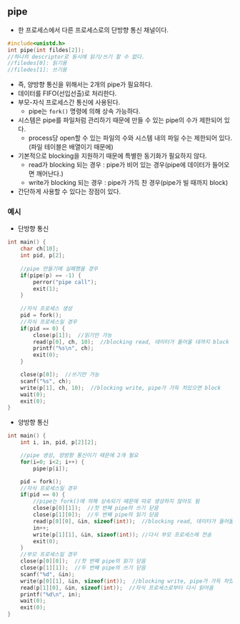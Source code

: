 ## pipe

- 한 프로세스에서 다른 프로세스로의 단방향 통신 채널이다.

```c
#include<unistd.h>
int pipe(int fildes[2]);
//하나의 descriptor로 동시에 읽기/쓰기 할 수 없다.
//filedes[0]: 읽기용
//filedes[1]: 쓰기용
```

- 즉, 양방향 통신을 위해서는 2개의 pipe가 필요하다.
- 데이터를 FIFO(선입선출)로 처리한다.
- 부모-자식 프로세스간 통신에 사용된다.
    - pipe는 `fork()` 명령에 의해 상속 가능하다.
- 시스템은 pipe를 파일처럼 관리하기 때문에 만들 수 있는 pipe의 수가 제한되어 있다.
    - process당 open할 수 있는 파일의 수와 시스템 내의 파일 수는 제한되어 있다.(파일 테이블은 배열이기 때문에)
- 기본적으로 blocking을 지원하기 때문에 특별한 동기화가 필요하지 않다.
    - read가 blocking 되는 경우 : pipe가 비어 있는 경우(pipe에 데이터가 들어오면 깨어난다.)
    - write가 blocking 되는 경우 : pipe가 가득 찬 경우(pipe가 빌 때까지 block)
- 간단하게 사용할 수 있다는 장점이 있다.

### 예시

- 단방향 통신

```c
int main() {
	char ch[10];
	int pid, p[2];
	
	//pipe 만들기에 실패했을 경우
	if(pipe(p) == -1) {
		perror("pipe call");
		exit(1);
	}
	
	//자식 프로세스 생성
	pid = fork();
	//자식 프로세스일 경우
	if(pid == 0) {
		close(p[1]);  //읽기만 가능
		read(p[0], ch, 10);  //blocking read, 데이터가 들어올 대까지 block
		printf("%s\n", ch);
		exit(0);
	}

	close(p[0]);  //쓰기만 가능
	scanf("%s", ch);
	write(p[1], ch, 10);  //blocking write, pipe가 가득 차있으면 block
	wait(0);
	exit(0);
}
```

- 양방향 통신

```c
int main() {
	int i, in, pid, p[2][2];

	//pipe 생성, 양방향 통신이기 때문에 2개 필요
	for(i=0; i<2; i++) {
		pipe(p[i]);

	pid = fork();
	//자식 프로세스일 경우
	if(pid == 0) {
		//pipe는 fork()에 의해 상속되기 때문에 따로 생성하지 않아도 됨
		close(p[0][1]);  //첫 번째 pipe의 쓰기 닫음
		close(p[1][0]);  //두 번째 pipe의 읽기 닫음
		read(p[0][0], &in, sizeof(int));  //blocking read, 데이터가 들어올 대까지 block
		in++;
		write(p[1][1], &in, sizeof(int)); //다시 부모 프로세스에 전송
		exit(0);
	}
	//부모 프로세스일 경우
	close(p[0][0]);  //첫 번째 pipe의 읽기 닫음
	close(p[1][1]);  //두 번째 pipe의 쓰기 닫음
	scanf("%d", &in);
	write(p[0][1], &in, sizeof(int));  //blocking write, pipe가 가득 차있으면 block
	read(p[1][0], &in, sizeof(int));  //자식 프로세스로부터 다시 읽어옴
	printf("%d\n", in);
	wait(0);
	exit(0);
}
```
